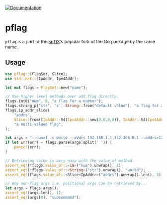 [![Documentation](https://docs.rs/pflag/badge.svg)](https://docs.rs/pflag)

# pflag

`pflag` is a port of the [spf13](https://github.com/spf13/pflag)'s popular fork of the
Go package by the same name.

## Usage

```rust
use pflag::{FlagSet, Slice};
use std::net::{IpAddr, Ipv4Addr};

let mut flags = FlagSet::new("name");

// Use higher level methods over add_flag directly.
flags.int8("num", 0, "a flag for a number");
flags.string_p("str", 's', String::from("default value"), "a flag for a String and has a shorthand");
flags.ip_addr_slice(
    "addrs",
    Slice::from([IpAddr::V4(Ipv4Addr::new(0,0,0,0)), IpAddr::V4(Ipv4Addr::new(127,0,0,1))]),
    "a multi-valued flag",
);

let args = "--num=1 -s world --addrs 192.168.1.1,192.168.0.1 --addrs=127.0.0.1 subcommand";
if let Err(err) = flags.parse(args.split(' ')) {
    panic!(err);
}

// Retrieving value is very easy with the value_of method.
assert_eq!(*flags.value_of::<i8>("num").unwrap(), 1);
assert_eq!(*flags.value_of::<String>("str").unwrap(), "world");
assert_eq!(flags.value_of::<Slice<IpAddr>>("addrs").unwrap().len(), 3);

// Any non-flag args i.e. positional args can be retrieved by...
let args = flags.args();
assert_eq!(args.len(), 1);
assert_eq!(args[0], "subcommand");
```
